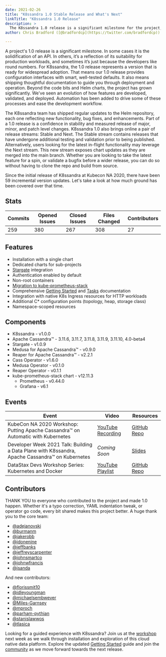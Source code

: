```yaml
---
date: 2021-02-26
title: "K8ssandra 1.0 Stable Release and What's Next"
linkTitle: "K8ssandra 1.0 Release"
description: >
  The K8ssandra 1.0 release is a significant milestone for the project, reflecting months of work and contributions from the community. This release represents a production-ready version of the project and sets the stage for continued development.
author: Chris Bradford ([@bradfordcp](https://twitter.com/bradfordcp))

---
```


A project's 1.0 release is a significant milestone. In some cases it is the
solidification of an API. In others, it’s a reflection of its suitability for
production workloads, and sometimes it’s just because the developers like round
numbers. For K8ssandra, the 1.0 release represents a version that is ready for
widespread adoption. That means our 1.0 release provides configuration
interfaces with smart, well-tested defaults. It also means shipping thoughtful
documentation to guide you through deployment and operation. Beyond the code
bits and Helm charts, the project has grown significantly. We've seen an
evolution of how features are developed, validated, and deployed. Automation has
been added to drive some of these processes and ease the development workflow.

The K8ssandra team has shipped regular updates to the Helm repository, each one
reflecting new functionality, bug fixes, and enhancements. Part of a 1.0 release
is a confidence in stability and measured release of major, minor, and patch
level changes. K8ssandra 1.0 also brings online a pair of release streams:
Stable and Next. The Stable stream contains releases that have undergone
additional testing and validation prior to being published. Alternatively, users
looking for the latest in-flight functionality may leverage the Next stream.
This new stream exposes chart updates as they are merged into the main branch.
Whether you are looking to take the latest feature for a spin, or validate a
bugfix before a wider release, you can do so without having to clone the repo
and build from source.

Since the initial release of K8ssandra at Kubecon NA 2020, there have been 59
incremental version updates. Let's take a look at how much ground has been
covered over that time.

## Stats

| Commits | Opened Issues | Closed Issues | Files Changed | Contributors |
|---------|---------------|---------------|---------------|--------------|
| 259 | 380 | 267 | 308 | 27 |


## Features
* Installation with a single chart
* Dedicated charts for sub-projects
* [Stargate](/docs/architecture/stargate) integration
* Authentication enabled by default
* Non-root containers
* [Migration to kube-prometheus-stack](/docs/architecture/monitoring)
* Comprehensive [Getting Started](/docs/getting-started) and [Tasks](/docs/topics) documentation
* Integration with native K8s Ingress resources for HTTP workloads
* Additional C* configuration points (topology, heap, storage class)
* Namespace-scoped resources

## Components

* K8ssandra - v1.0.0
* Apache Cassandra™ - 3.11.6, 3.11.7, 3.11.8, 3.11.9, 3.11.10, 4.0-beta4
* Stargate - v1.0.9
* Medusa for Apache Cassandra™ - v0.9.0
* Reaper for Apache Cassandra™ - v2.2.1
* Cass Operator - v1.6.0
* Medusa Operator - v0.1.0
* Reaper Operator - v0.1.1
* kube-prometheus-stack chart - v12.11.3
  * Prometheus - v0.44.0
  * Grafana - v6.1

## Events

| Event | Video | Resources |
|-------|-------|-----------|
| KubeCon NA 2020 Workshop: Putting Apache Cassandra™ on Automatic with Kubernetes | [YouTube Recording](https://www.youtube.com/watch?v=pvzr75ZYwLE&list=PL2g2h-wyI4Sq_6MQEVn4fFmjSJ10IwVrU) | [GitHub Repo](https://github.com/DataStax-Academy/kubecon2020) |
| Developer Week 2021 Talk: Building a Data Plane with K8ssandra, Apache Cassandra™ on Kubernetes | _Coming Soon_ | [Slides](https://www.slideshare.net/ChristopherBradford2/building-a-data-plane-with-k8ssandra-apache-cassandra-on-kubernetes) | 
| DataStax Devs Workshop Series: Kubernetes and Docker | [YouTube Playlist](https://www.youtube.com/playlist?list=PL2g2h-wyI4Sq5EUI7FJ37f2XSGhhdaHpi) | [GitHub Repo](https://github.com/datastaxdevs/learningpath-docker) |

## Contributors
THANK YOU to everyone who contributed to the project and made 1.0 happen. Whether it's a typo correction, YAML indentation tweak, or operator go code, every bit shared makes this project better. A huge thank you to the core team: 

* [@adejanovski](https://github.com/adejanovski)
* [@burmanm](https://github.com/burmanm)
* [@jakerobb](https://github.com/jakerobb)
* [@jdonenine](https://github.com/jdonenine)
* [@jeffbanks](https://github.com/jeffbanks)
* [@jeffreyscarpenter](https://github.com/jeffreyscarpenter)
* [@johnsmartco](https://github.com/johnsmartco)
* [@johnwfrancis](https://github.com/johnwfrancis)
* [@jsanda](https://github.com/jsanda)

And new contributors:
* [@florissmit10](https://github.com/florissmit10)
* [@idleyoungman](https://github.com/idleyoungman)
* [@michaelsembwever](https://github.com/michaelsembwever)
* [@Miles-Garnsey](https://github.com/Miles-Garnsey)
* [@mproch](https://github.com/mproch)
* [@parham-pythian](https://github.com/parham-pythian)
* [@stanislawwos](https://github.com/stanislawwos)
* [@tlasica](https://github.com/tlasica)

Looking for a guided experience with K8ssandra? Join us at the [workshop](https://www.datastax.com/workshops/142078180663) next week as we walk through installation and exploration of this cloud native data platform. Explore the updated [Getting Started](/docs/getting-started/) guide and join the [community](/community) as we move forward towards the next release.
